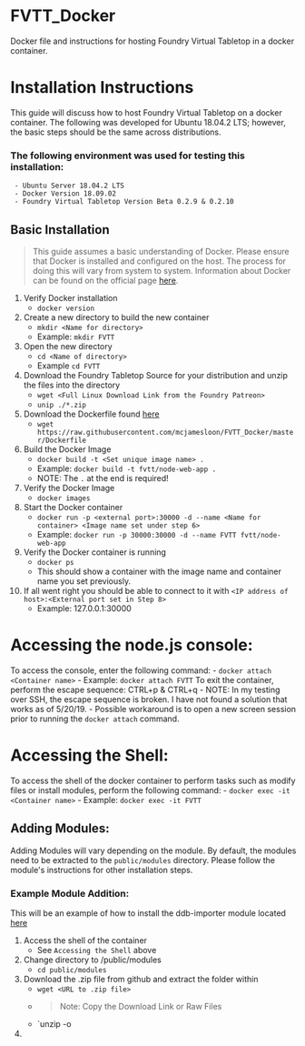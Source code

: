 # FVTT_Docker
Docker file and instructions for hosting Foundry Virtual Tabletop in a docker container.

# Installation Instructions
This guide will discuss how to host Foundry Virtual Tabletop on a docker container. The following was developed for Ubuntu 18.04.2 LTS; however, the basic steps should be the same across distributions.

### The following environment was used for testing this installation:
     - Ubuntu Server 18.04.2 LTS
     - Docker Version 18.09.02 
     - Foundry Virtual Tabletop Version Beta 0.2.9 & 0.2.10
## Basic Installation
> This guide assumes a basic understanding of Docker. Please ensure that Docker is installed and configured on the host. The process for doing this will vary from system to system.
> Information about Docker can be found on the official page [here](https://docs.docker.com/v17.12/get-started/#containers-and-virtual-machines).
1. Verify Docker installation 
     - `docker version`
2. Create a new directory to build the new container
     - `mkdir <Name for directory>`
     - Example: `mkdir FVTT`
3. Open the new directory
     - `cd <Name of directory>`
     - Example `cd FVTT`
4. Download the Foundry Tabletop Source for your distribution and unzip the files into the directory
     - `wget <Full Linux Download Link from the Foundry Patreon>`
     - `unip ./*.zip`
5. Download the Dockerfile found [here](https://github.com/mcjamesloon/FVTT_Docker/blob/master/Dockerfile)
     - `wget https://raw.githubusercontent.com/mcjamesloon/FVTT_Docker/master/Dockerfile`
6. Build the Docker Image
     - `docker build -t <Set unique image name> .`
     - Example: `docker build -t fvtt/node-web-app .`
     - NOTE: The `.` at the end is required!
7. Verify the Docker Image
     - `docker images`
8. Start the Docker container
     - `docker run -p <external port>:30000 -d --name <Name for container> <Image name set under step 6>`
     - Example: `docker run -p 30000:30000 -d --name FVTT fvtt/node-web-app`
9. Verify the Docker container is running
     - `docker ps`
     - This should show a container with the image name and container name you set previously.
10. If all went right you should be able to connect to it with `<IP address of host>:<External port set in Step 8>`
     - Example: 127.0.0.1:30000

# Accessing the node.js console:
To access the console, enter the following command:
     - `docker attach <Container name>`
     - Example: `docker attach FVTT`
To exit the container, perform the escape sequence: CTRL+p & CTRL+q
     - NOTE: In my testing over SSH, the escape sequence is broken. I have not found a solution that works as of 5/20/19.
     - Possible workaround is to open a new screen session prior to running the `docker attach` command.

# Accessing the Shell:
To access the shell of the docker container to perform tasks such as modify files or install modules, perform the following command:
     - `docker exec -it <Container name>`
     - Example: `docker exec -it FVTT`
     
## Adding Modules:
Adding Modules will vary depending on the module. By default, the modules need to be extracted to the `public/modules` directory. Please follow the module's instructions for other installation steps.
### Example Module Addition:
This will be an example of how to install the ddb-importer module located [here](https://github.com/sillvva/foundry-vtt-modules/tree/master/ddb-importer)
1. Access the shell of the container
     - See `Accessing the Shell` above
2. Change directory to /public/modules
     - `cd public/modules`
3. Download the .zip file from github and extract the folder within
     - `wget <URL to .zip file>`
     - > Note: Copy the Download Link or Raw Files
     - `unzip -o
4. 
